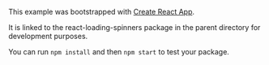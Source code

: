This example was bootstrapped with [Create React App](https://github.com/facebook/create-react-app).

It is linked to the react-loading-spinners package in the parent directory for development purposes.

You can run `npm install` and then `npm start` to test your package.
